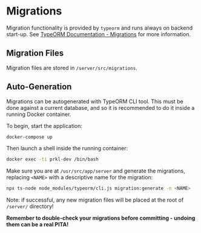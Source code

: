 # Migrations

Migration functionality is provided by `typeorm` and runs always on backend start-up. See [TypeORM Documentation - Migrations](https://typeorm.io/#/migrations) for more information.

## Migration Files

Migration files are stored in `/server/src/migrations`.

## Auto-Generation

Migrations can be autogenerated with TypeORM CLI tool. This must be done against a current database, and so it is recommended to do it inside a running Docker container.

To begin, start the application:

```bash
docker-compose up
```

Then launch a shell inside the running container:

```bash
docker exec -ti prkl-dev /bin/bash
```

Make sure you are at `/usr/src/app/server` and generate the migrations, replacing `<NAME>` with a descriptive name for the migration:

```bash
npx ts-node node_modules/typeorm/cli.js migration:generate -n <NAME>
```

Note: if successful, any new migration files will be placed at the root of `/server/` directory!

**Remember to double-check your migrations before committing - undoing them can be a real PITA!**

